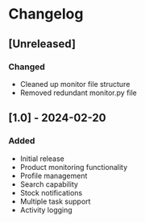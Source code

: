 # Changelog

## [Unreleased]
### Changed
- Cleaned up monitor file structure
- Removed redundant monitor.py file

## [1.0] - 2024-02-20
### Added
- Initial release
- Product monitoring functionality
- Profile management
- Search capability
- Stock notifications
- Multiple task support
- Activity logging